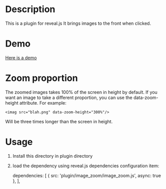 # Description

This is a plugin for reveal.js
It brings images to the front when clicked.

# Demo

[Here is a demo](http://htmlpreview.github.io/?https://raw.githubusercontent.com/yazgoo/image_zoom/master/example/index.html)

# Zoom proportion

The zoomed images takes 100% of the screen in height by default.
If you want an image to take a different proportion, you can
use the data-zoom-height attribute.
For example:

    <imag src="blah.png" data-zoom-height="300%"/>

Will be three times longer than the screen in height.

# Usage

1. Install this directory in plugin directory
1. load the dependency using reveal.js dependencies configuration item:

    dependencies: [ { src: 'plugin/image_zoom/image_zoom.js', async: true }, ],
